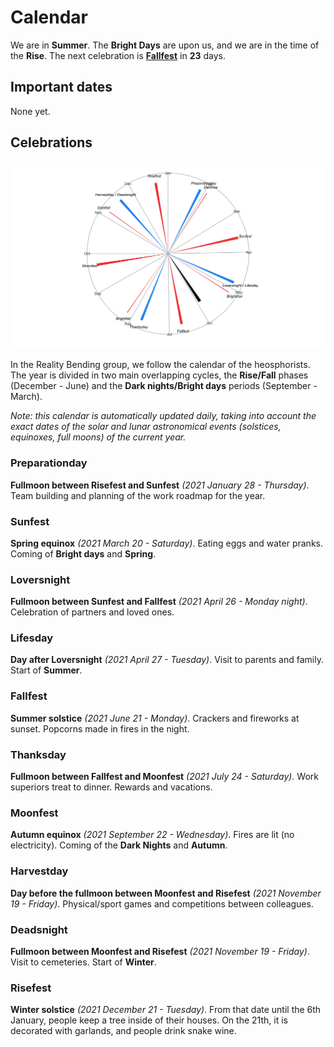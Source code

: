 
# Calendar

We are in **Summer**. The **Bright Days** are upon us, and we are in the
time of the **Rise**. The next celebration is
[**Fallfest**](https://github.com/RealityBending/Calendar#Fallfest) in
**23** days.

## Important dates

None yet.

## Celebrations

![](calendar_plot-1.png)<!-- -->

In the Reality Bending group, we follow the calendar of the
heosphorists. The year is divided in two main overlapping cycles, the
**Rise/Fall** phases (December - June) and the **Dark nights/Bright
days** periods (September - March).

*Note: this calendar is automatically updated daily, taking into account
the exact dates of the solar and lunar astronomical events (solstices,
equinoxes, full moons) of the current year.*

### Preparationday

**Fullmoon between Risefest and Sunfest** *(2021 January 28 -
Thursday)*. Team building and planning of the work roadmap for the year.

### Sunfest

**Spring equinox** *(2021 March 20 - Saturday)*. Eating eggs and water
pranks. Coming of **Bright days** and **Spring**.

### Loversnight

**Fullmoon between Sunfest and Fallfest** *(2021 April 26 - Monday
night)*. Celebration of partners and loved ones.

### Lifesday

**Day after Loversnight** *(2021 April 27 - Tuesday)*. Visit to parents
and family. Start of **Summer**.

### Fallfest

**Summer solstice** *(2021 June 21 - Monday)*. Crackers and fireworks at
sunset. Popcorns made in fires in the night.

### Thanksday

**Fullmoon between Fallfest and Moonfest** *(2021 July 24 - Saturday)*.
Work superiors treat to dinner. Rewards and vacations.

### Moonfest

**Autumn equinox** *(2021 September 22 - Wednesday)*. Fires are lit (no
electricity). Coming of the **Dark Nights** and **Autumn**.

### Harvestday

**Day before the fullmoon between Moonfest and Risefest** *(2021
November 19 - Friday)*. Physical/sport games and competitions between
colleagues.

### Deadsnight

**Fullmoon between Moonfest and Risefest** *(2021 November 19 -
Friday)*. Visit to cemeteries. Start of **Winter**.

### Risefest

**Winter solstice** *(2021 December 21 - Tuesday)*. From that date until
the 6th January, people keep a tree inside of their houses. On the 21th,
it is decorated with garlands, and people drink snake wine.
